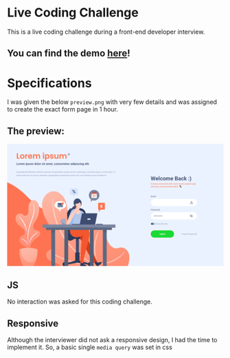 # Live Coding Challenge

This is a live coding challenge during a front-end
developer interview. 
## You can find the demo <a href="https://vpetridis.github.io/rapidbounce-front-end-coding-test/">here</a>!

# Specifications

I was given the below `preview.png` with very few
details and was assigned to create the exact form
page in 1 hour.

## The preview:

<img src="assets/preview.png">

## JS

No interaction was asked for this coding challenge.

## Responsive

Although the interviewer did not ask a responsive design, I had the time to implement it. So, a basic single ``media query`` was set in css
